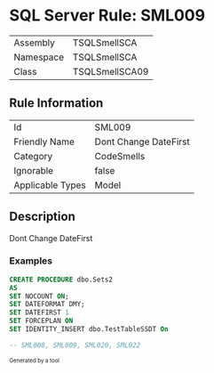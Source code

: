 ﻿# SQL Server Rule: SML009
  
|    |    |
|----|----|
| Assembly | TSQLSmellSCA |
| Namespace | TSQLSmellSCA |
| Class | TSQLSmellSCA09 |
  
## Rule Information
  
|    |    |
|----|----|
| Id | SML009 |
| Friendly Name | Dont Change DateFirst |
| Category | CodeSmells |
| Ignorable | false |
| Applicable Types | Model  |
  
## Description
  
Dont Change DateFirst
  
### Examples
  
```sql
CREATE PROCEDURE dbo.Sets2
AS
SET NOCOUNT ON;
SET DATEFORMAT DMY;
SET DATEFIRST 1
SET FORCEPLAN ON
SET IDENTITY_INSERT dbo.TestTableSSDT On

-- SML008, SML009, SML020, SML022
```
  
<sub><sup>Generated by a tool</sup></sub>
